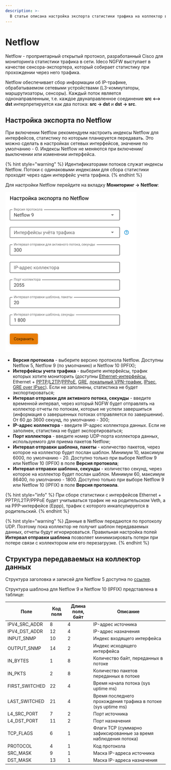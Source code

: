 ```yaml
---
description: >-
  В статье описана настройка экспорта статистики трафика на коллектор во внешней или локальной сети по протоколу Netflow. 
---
```


# Netflow

Netflow - проприетарный открытый протокол, разработанный Cisco для мониторинга статистики трафика в сети. Ideco NGFW выступает в качестве сенсора-экспортера, который собирает статистику при прохождении через него трафика. 

Netflow обеспечивает сбор информации об IP-трафике, обрабатываемом сетевыми устройствами (L3-коммутаторы, маршрутизаторы, сенсоры). Каждый поток является однонаправленным, т.е. каждое двунаправленное соединение **src <--> dst** интерпретируется как два потока: **src -> dst** и **dst -> src**.

## Настройка экспорта по Netflow

При включении Netflow рекомендуем настроить индексы Netflow для интерфейсов, статистику по которым планируется передавать. Это можно сделать в настройках сетевых интерфейсов, значение по умолчанию - 0. Индексы Netflow не меняются при включении/выключении или изменении интерфейса.

{% hint style="warning" %}
Идентификаторами потоков служат индексы Netflow. Потоки с одинаковыми индексами для сбора статистики проходят через один интерфейс учета трафика. 
{% endhint %}

Для настройки Netflow перейдите на вкладку **Мониторинг -> Netflow**:

![](/.gitbook/assets/netflow.png)

* **Версия протокола** - выберите версию протокола Netflow. Доступны Netflow 5, Netflow 9 (по умолчанию) и Netflow 10 (IPFIX);
* **Интерфейсы учета трафика** - выберите интерфейсы, трафик которых хотите мониторить (доступны [Ethernet-интерфейсы](/settings/services/connection-to-provider/ethernet-connection.md), Ethernet + [PPTP](/settings/services/connection-to-provider/pptp-connection.md)/[L2TP](/settings/services/connection-to-provider/l2tp-connection.md)/[PPPoE](/settings/services/connection-to-provider/pppoe-connection.md), [GRE](/settings/services/connection-to-provider/README.md#туннельные-интерфейсы), [локальный VPN-трафик](/settings/users/authorization/vpn-connection/README.md), [IPsec](/settings/services/ipsec/README.md), [GRE over IPsec](/settings/services/ipsec/site-to-site/ipsec-utm-to-utm-tunnel.md)). Если не заполнены, статистика не будет экспортироваться;
* **Интервал отправки для активного потока, секунды** - введите временной интервал, через который NGFW будет отправлять на коллектор отчеты по потокам, которые не успели завершиться (информация о завершенных потоках отправляется по завершении). От 60 до 3600 секунд, по умолчанию - 300;
* **IP-адрес коллектора** - введите IP-адрес коллектора данных. Если не заполнен, статистика не будет экспортироваться;
* **Порт коллектора** - введите номер UDP-порта коллектора данных, используемого для приема пакетов Netflow;
* **Интервал отправки шаблона, пакеты** - количество пакетов, через которое на коллектор будет послан шаблон. Минимум 10, максимум 6000, по умолчанию - 20. Доступно только при выборе Netflow 9 или Netflow 10 (IPFIX) в поле **Версия протокола**;
* **Интервал отправки шаблона, секунды** - количество секунд, через которое на коллектор будет послан шаблон. Минимум 60, максимум 86400, по умолчанию - 1800. Доступно только при выборе Netflow 9 или Netflow 10 (IPFIX) в поле **Версия протокола**.

{% hint style="info" %}
При сборе статистики с интерфейсов Ethernet + PPTP/L2TP/PPPoE будет учитываться трафик не на родительском Veth, а на PPP-интерфейсе (Eppp), трафик с которого инкапсулируется в родительский.
{% endhint %}

{% hint style="warning" %}
Данные в Netflow передаются по протоколу UDP. Поэтому пока коллектор не получит шаблон передаваемых данных, отчеты будут игнорироваться. Правильная настройка полей **Интервал отправки шаблона** позволяет минимизировать потери при потере связи с коллектором или его перезагрузке.
{% endhint %}

## Структура передаваемых на коллектор данных

Структура заголовка и записей для Netflow 5 доступна по [ссылке](https://www.cisco.com/c/en/us/td/docs/net_mgmt/netflow_collection_engine/3-6/user/guide/format.html#wp1006108).

Структура шаблона для Netflow 9 и Netflow 10 (IPFIX) представлена в таблице:

| Поле | Код поля | Длина поля, байт | Описание |
|------|----------|------------------|----------|
| IPV4_SRC_ADDR | 8 | 4 | IP-адрес источника |
| IPV4_DST_ADDR | 12 | 4 | IP-адрес назначения |
| INPUT_SNMP | 10 | 2 | Индекс входящего интерфейса |
| OUTPUT_SNMP | 14 | 2 | Индекс исходящего интерфейса |
| IN_BYTES | 1 | 8 | Количество байт, переданных в потоке |
| IN_PKTS | 2 | 8 | Количество пакетов переданных в потоке |
| FIRST_SWITCHED | 22 | 4 | Время начала потока (sys uptime ms) |
| LAST_SWITCHED | 21 | 4 | Время последнего прохождения трафика в потоке (sys uptime ms) |
| L4_SRC_PORT | 7 | 2 | Порт источника |
| L4_DST_PORT | 11 | 2 | Порт назначения |
| TCP_FLAGS | 6 | 1 | Флаги TCP (суммарно зафиксированные за время наблюдения потока) |
| PROTOCOL | 4 | 1 | Код протокола |
| SRC_MASK | 9 | 1 | Маска IP-адреса источника |
| DST_MASK | 13 | 1 | Маска IP-адреса назначения |
